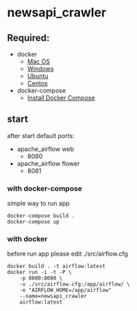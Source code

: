 # newsapi_crawler


## Required:

- docker
    - [Mac OS](https://docs.docker.com/docker-for-mac/install/)
    - [Windows](https://docs.docker.com/docker-for-windows/install/)
    - [Ubuntu](https://docs.docker.com/install/linux/docker-ce/ubuntu/#install-docker-ce)
    - [Centos](https://docs.docker.com/install/linux/docker-ce/centos/#install-docker-ce)
- docker-compose
    - [Install Docker Compose](https://docs.docker.com/compose/install/)
    
    
## start

after start default ports:

- apache_airflow web
    - 8080
- apache_airflow flower
    - 8081

### with docker-compose

simple way to run app

    docker-compose build .
    docker-compose up
    
    
### with docker

before run app please edit ./src/airflow.cfg

    docker build . -t airflow:latest
    docker run -i -t -P \
        -p 8080:8080 \
        -v ./src/airflow.cfg:/app/airflow/ \
        -e "AIRFLOW_HOME=/app/airflow"
        --name=newsapi_crawler
        airflow:latest